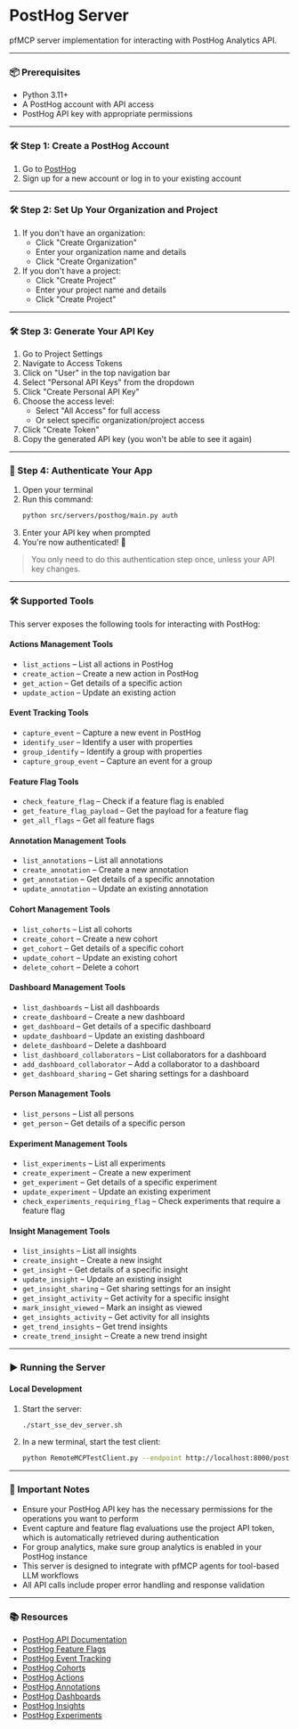 # PostHog Server

pfMCP server implementation for interacting with PostHog Analytics API.

---

### 📦 Prerequisites

- Python 3.11+
- A PostHog account with API access
- PostHog API key with appropriate permissions

---

### 🛠️ Step 1: Create a PostHog Account

1. Go to [PostHog](https://app.posthog.com/signup)
2. Sign up for a new account or log in to your existing account

---

### 🛠️ Step 2: Set Up Your Organization and Project

1. If you don't have an organization:
   - Click "Create Organization"
   - Enter your organization name and details
   - Click "Create Organization"
2. If you don't have a project:
   - Click "Create Project"
   - Enter your project name and details
   - Click "Create Project"

---

### 🛠️ Step 3: Generate Your API Key

1. Go to Project Settings
2. Navigate to Access Tokens
3. Click on "User" in the top navigation bar
4. Select "Personal API Keys" from the dropdown
5. Click "Create Personal API Key"
6. Choose the access level:
   - Select "All Access" for full access
   - Or select specific organization/project access
7. Click "Create Token"
8. Copy the generated API key (you won't be able to see it again)

---

### 🔐 Step 4: Authenticate Your App

1. Open your terminal
2. Run this command:
   ```bash
   python src/servers/posthog/main.py auth
   ```
3. Enter your API key when prompted
4. You're now authenticated! 🎉

> You only need to do this authentication step once, unless your API key changes.

---

### 🛠️ Supported Tools

This server exposes the following tools for interacting with PostHog:

#### Actions Management Tools
- `list_actions` – List all actions in PostHog
- `create_action` – Create a new action in PostHog
- `get_action` – Get details of a specific action
- `update_action` – Update an existing action

#### Event Tracking Tools
- `capture_event` – Capture a new event in PostHog
- `identify_user` – Identify a user with properties
- `group_identify` – Identify a group with properties
- `capture_group_event` – Capture an event for a group

#### Feature Flag Tools
- `check_feature_flag` – Check if a feature flag is enabled
- `get_feature_flag_payload` – Get the payload for a feature flag
- `get_all_flags` – Get all feature flags

#### Annotation Management Tools
- `list_annotations` – List all annotations
- `create_annotation` – Create a new annotation
- `get_annotation` – Get details of a specific annotation
- `update_annotation` – Update an existing annotation

#### Cohort Management Tools
- `list_cohorts` – List all cohorts
- `create_cohort` – Create a new cohort
- `get_cohort` – Get details of a specific cohort
- `update_cohort` – Update an existing cohort
- `delete_cohort` – Delete a cohort

#### Dashboard Management Tools
- `list_dashboards` – List all dashboards
- `create_dashboard` – Create a new dashboard
- `get_dashboard` – Get details of a specific dashboard
- `update_dashboard` – Update an existing dashboard
- `delete_dashboard` – Delete a dashboard
- `list_dashboard_collaborators` – List collaborators for a dashboard
- `add_dashboard_collaborator` – Add a collaborator to a dashboard
- `get_dashboard_sharing` – Get sharing settings for a dashboard

#### Person Management Tools
- `list_persons` – List all persons
- `get_person` – Get details of a specific person

#### Experiment Management Tools
- `list_experiments` – List all experiments
- `create_experiment` – Create a new experiment
- `get_experiment` – Get details of a specific experiment
- `update_experiment` – Update an existing experiment
- `check_experiments_requiring_flag` – Check experiments that require a feature flag

#### Insight Management Tools
- `list_insights` – List all insights
- `create_insight` – Create a new insight
- `get_insight` – Get details of a specific insight
- `update_insight` – Update an existing insight
- `get_insight_sharing` – Get sharing settings for an insight
- `get_insight_activity` – Get activity for a specific insight
- `mark_insight_viewed` – Mark an insight as viewed
- `get_insights_activity` – Get activity for all insights
- `get_trend_insights` – Get trend insights
- `create_trend_insight` – Create a new trend insight

---

### ▶️ Running the Server

#### Local Development

1. Start the server:
   ```bash
   ./start_sse_dev_server.sh
   ```

2. In a new terminal, start the test client:
   ```bash
   python RemoteMCPTestClient.py --endpoint http://localhost:8000/posthog/local
   ```

---

### 📎 Important Notes

- Ensure your PostHog API key has the necessary permissions for the operations you want to perform
- Event capture and feature flag evaluations use the project API token, which is automatically retrieved during authentication
- For group analytics, make sure group analytics is enabled in your PostHog instance
- This server is designed to integrate with pfMCP agents for tool-based LLM workflows
- All API calls include proper error handling and response validation

---

### 📚 Resources

- [PostHog API Documentation](https://posthog.com/docs/api)
- [PostHog Feature Flags](https://posthog.com/docs/feature-flags)
- [PostHog Event Tracking](https://posthog.com/docs/api/ingest-live-data)
- [PostHog Cohorts](https://posthog.com/docs/api/cohorts)
- [PostHog Actions](https://posthog.com/docs/api/actions)
- [PostHog Annotations](https://posthog.com/docs/api/annotations)
- [PostHog Dashboards](https://posthog.com/docs/api/dashboards)
- [PostHog Insights](https://posthog.com/docs/api/insights)
- [PostHog Experiments](https://posthog.com/docs/api/experiments)
